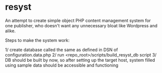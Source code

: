 # resyst

An attempt to create simple object PHP content management system for one
publisher, who doesn't want any unnecessary bloat like Wordpress and alike.

Steps to make the system work:

1/ create database called the same as defined in DSN of configuration.data.php
2/ run <repo_root>/scripts/build_resyst_db script
3/ DB should be built by now, so after setting up the target host, system filled using sample data should be accessible and functioning
